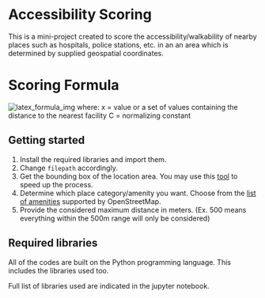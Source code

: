 # Accessibility Scoring

This is a mini-project created to score the accessibility/walkability of nearby places such as hospitals, police stations, etc. in an an area which is determined by supplied geospatial coordinates.

# Scoring Formula

![latex_formula_img](https://lh3.googleusercontent.com/pw/ACtC-3f9uL-n3s98LD2OFJH3pbpCvSn9jWAgfA0aloIGIGw6wlGwbjnP0SlajJ7UJJFT_6PVQhlBdM8UkTYecFHfosW7rLG5R6EEpZprClCGnOmdxXCcvsXxxadmIRbmzm7vsus5ghx4wb7k8llvSQbjfMNsTg=w1093-h202-no?authuser=0)
where: 
x = value or a set of values containing the distance to the nearest facility 
C = normalizing constant

## Getting started

 1. Install the required libraries and import them.
 2. Change `filepath` accordingly.
 3. Get the bounding box of the location area. You may use this [tool](https://boundingbox.klokantech.com/) to speed up the process.
 4. Determine which place category/amenity you want. Choose from the [list of amenities](https://wiki.openstreetmap.org/wiki/Key:amenity) supported by OpenStreetMap.  
 5. Provide the considered maximum distance in meters. (Ex. 500 means everything within the 500m range will only be considered)

## Required libraries

All of the codes are built on the Python programming language. This includes the libraries used too. 

Full list of libraries used are indicated in the jupyter notebook.

